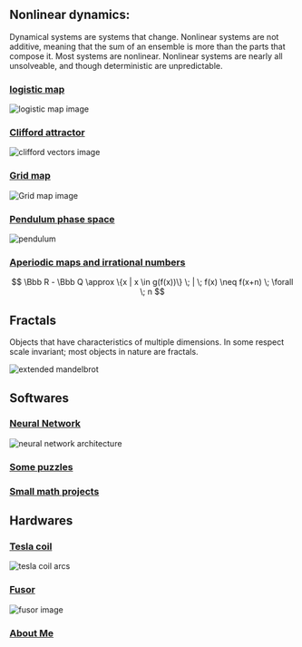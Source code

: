 <head>
<meta name="google-site-verification" content="UtBQXaaKqY6KYEk1SldtSO5XVEy9SmoUfqJ5as0603Y" />
</head>

## Nonlinear dynamics: 
Dynamical systems are systems that change.  Nonlinear systems are not additive, meaning that the sum of an ensemble is more than the parts that compose it.  Most systems are nonlinear. Nonlinear systems are nearly all unsolveable, and though deterministic are unpredictable.  

### [logistic map](/logistic-map.md)

![logistic map image]({{https://blbadger.github.io}}/logistic_zoom.jpg)

### [Clifford attractor](/clifford-attractor.md)

![clifford vectors image]({{https://blbadger.github.io}}clifford_attractor/semi_clifford_cover.png)

### [Grid map](/grid-map.md)

![Grid map image]({{https://blbadger.github.io}}grid_map/cossin_0.5t.png)

### [Pendulum phase space](/pendulum-map.md)
![pendulum]({{https://blbadger.github.io}}pendulum_map/pendulum_cover2.jpg)

### [Aperiodic maps and irrational numbers](/aperiodic-irrationals.md)

$$ \Bbb R - \Bbb Q \approx \{x | x \in g(f(x))\} \; | \; f(x) \neq f(x+n) \; \forall \; n
$$

## Fractals
Objects that have characteristics of multiple dimensions.  In some respect scale invariant; most objects in nature are fractals.

![extended mandelbrot]({{https://blbadger.github.io}}fractals/mandelbrot_exponent_final.gif)


## Softwares

### [Neural Network](https://github.com/blbadger/neural-network) 

![neural network architecture]({{https://blbadger.github.io}}cNN_architecture.png)

### [Some puzzles](/puzzle-projects.md)

### [Small math projects](/math-projects.md)

 	
## Hardwares

### [Tesla coil](/tesla-coils.md)

![tesla coil arcs]({{https://blbadger.github.io}}tesla_images/newtesla.jpg)

### [Fusor](/fusor.md)

![fusor image]({{https://blbadger.github.io}}fusor_images/fusor-1-1.png)

### [About Me](/about-me.md)



